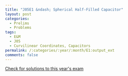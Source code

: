 ```yaml
---
title: "J05E1 &ndash; Spherical Half-Filled Capacitor"
layout: post
categories:
  - Prelims
  - Problems
tags:
  - E&M
  - J05
  - Curvilinear Coordinates, Capacitors
permalink: /:categories/:year/:month/E1:output_ext
comments: false
---
```

<object data="2005J1E.pdf" type="application/pdf" width="100%" height="500"></object>
<div class="message"><a href='https://princetonprelim.com/prelim/14/'>Check for solutions to this year's exam</a></div>